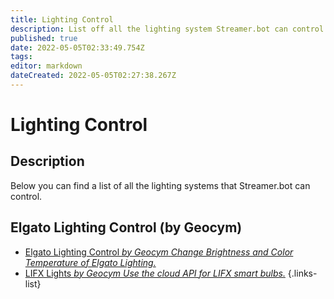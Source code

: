 ```yaml
---
title: Lighting Control
description: List off all the lighting system Streamer.bot can control.
published: true
date: 2022-05-05T02:33:49.754Z
tags: 
editor: markdown
dateCreated: 2022-05-05T02:27:38.267Z
---
```


# Lighting Control

## Description

Below you can find a list of all the lighting systems that Streamer.bot can control.

## Elgato Lighting Control (by Geocym)

* [Elgato Lighting Control *by Geocym* *Change Brightness and Color Temperature of Elgato Lighting.*](/extensions/lighting-control/elgato-lighting-control)
* [LIFX Lights *by Geocym* *Use the cloud API for LIFX smart bulbs.*](/extensions/lighting-control/lifx-lights)
{.links-list}